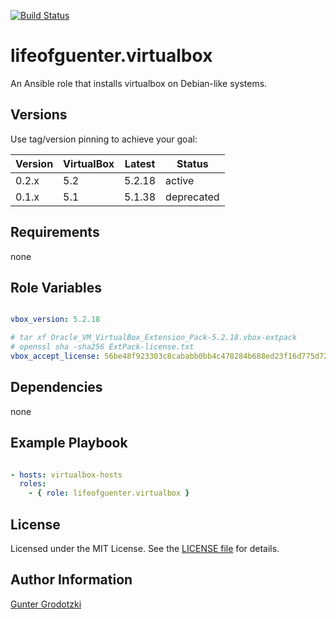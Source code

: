 [![Build Status](https://travis-ci.org/lifeofguenter/ansible-role-virtualbox.svg?branch=master)](https://travis-ci.org/lifeofguenter/ansible-role-virtualbox)

# lifeofguenter.virtualbox

An Ansible role that installs virtualbox on Debian-like systems.

## Versions

Use tag/version pinning to achieve your goal:

| Version | VirtualBox | Latest | Status     |
| ------- | ---------- | ------ | ---------- |
| 0.2.x   | 5.2        | 5.2.18 | active     |
| 0.1.x   | 5.1        | 5.1.38 | deprecated |

## Requirements

none

## Role Variables

```yaml

vbox_version: 5.2.18

# tar xf Oracle_VM_VirtualBox_Extension_Pack-5.2.18.vbox-extpack
# openssl sha -sha256 ExtPack-license.txt
vbox_accept_license: 56be48f923303c8cababb0bb4c478284b688ed23f16d775d729b89a2e8e5f9eb
```

## Dependencies

none

## Example Playbook

```yaml

- hosts: virtualbox-hosts
  roles:
    - { role: lifeofguenter.virtualbox }
```

## License

Licensed under the MIT License. See the [LICENSE file](LICENSE) for details.

## Author Information

[Gunter Grodotzki](https://lifeofguenter.de)
